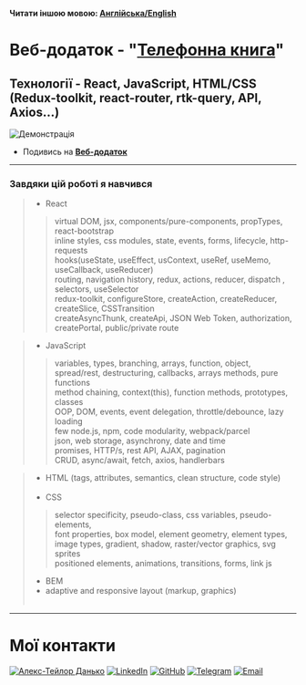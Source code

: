**Читати іншою мовою: [Англійська/English](README.md)**

# Веб-додаток  - "[**Телефонна книга**](<https://dankozz1t.github.io/Phonebook/>)"

## Технології - React, JavaScript, HTML/CSS (Redux-toolkit, react-router, rtk-query, API, Axios...)

![Демонстрація](https://github.com/dankozz1t/Phonebook/blob/main/public/demo.gif)

- Подивись на [**Веб-додаток**](<https://dankozz1t.github.io/Phonebook/>)

---
### Завдяки цій роботі я навчився
> * React
>> virtual DOM, jsx, components/pure-components, propTypes, react-bootstrap <br/>
>> inline styles, css modules, state, events, forms, lifecycle, http-requests  <br/>
>> hooks(useState, useEffect, usContext, useRef, useMemo, useCallback, useReducer) <br/>
>> routing, navigation history, redux, actions, reducer, dispatch , selectors, useSelector <br/>
>> redux-toolkit, configureStore, createAction, createReducer, createSlice, CSSTransition <br/>
>> createAsyncThunk, createApi, JSON Web Token, authorization, createPortal, public/private route <br/>

> * JavaScript
>> variables, types, branching, arrays, function, object, <br/>
>> spread/rest, destructuring, callbacks, arrays methods, pure functions <br/>
>> method chaining, context(this), function methods, prototypes, classes <br/>
>> OOP, DOM, events, event delegation, throttle/debounce, lazy loading  <br/>
>> few node.js, npm, code modularity, webpack/parcel <br/>
>> json, web storage, asynchrony, date and time <br/>
>> promises, HTTP/s, rest API, AJAX, pagination <br/>
>> CRUD, async/await, fetch, axios, handlerbars <br/>

> * HTML (tags, attributes, semantics, clean structure, code style) <br/><br/>
> * CSS  <br/>
>> selector specificity, pseudo-class, css variables, pseudo-elements,  <br/>
>> font properties, box model, element geometry, element types,  <br/>
>> image types, gradient, shadow, raster/vector graphics, svg sprites <br/>
>> positioned elements, animations, transitions, forms, link js <br/>
> * BEM  <br/>
> * adaptive and responsive layout (markup, graphics)  <br/><br/>

---
# Мої контакти
[![Алекс-Тейлор Данько](https://img.shields.io/badge/Алекс_Тейлор_Данько-purple?style=for-the-badge&logo=Contacts&logoColor=white)](#)
[![LinkedIn](https://img.shields.io/badge/LinkedIn-blue?style=for-the-badge&logo=linkedin&logoColor=white)](https://www.linkedin.com/in/dankozz1/)
[![GitHub](https://img.shields.io/badge/GitHub-grey?style=for-the-badge&logo=GitHub&logoColor=white)](https://github.com/dankozz1t)
[![Telegram](https://img.shields.io/badge/Telegram-blue?style=for-the-badge&logo=Telegram&logoColor=white)](https://t.me/dankozz1)
[![Email](https://img.shields.io/badge/alexdankoxxl@gmail.com-%23DD0031.svg?&style=for-the-badge&logo=gmail&logoColor=white)](mailto:alexdankoxxl@gmail.com)
